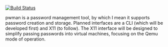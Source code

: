 [![Build Status](https://travis-ci.org/frozencemetery/pwman.svg?branch=master)](https://travis-ci.org/frozencemetery/pwman)

pwman is a password management tool, by which I mean it supports password
creation and storage.  Planned interfaces are a CLI (which will be developed
first) and X11 (to follow).  The X11 interface will be designed to simplify
passing passwords into virtual machines, focusing on the Qemu mode of
operation.
